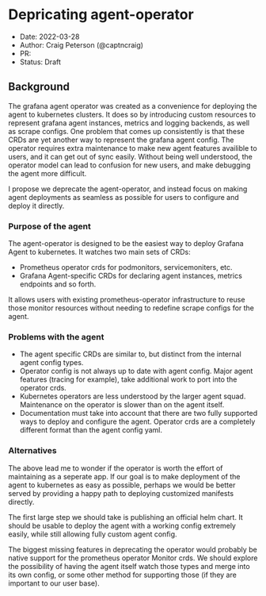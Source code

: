 # Depricating agent-operator

* Date: 2022-03-28
* Author: Craig Peterson (@captncraig)
* PR:
* Status: Draft

## Background

The grafana agent operator was created as a convenience for deploying the agent to kubernetes clusters. 
It does so by introducing custom resources to represent grafana agent instances, metrics and logging backends, as well as
scrape configs. One problem that comes up consistently is that these CRDs are yet another way to represent the grafana agent config. The operator
requires extra maintenance to make new agent features availible to users, and it can get out of sync easily. Without being well understood,
the operator model can lead to confusion for new users, and make debugging the agent more difficult.

I propose we deprecate the agent-operator, and instead focus on making agent deployments as seamless as possible for users to configure and deploy it directly.

### Purpose of the agent

The agent-operator is designed to be the easiest way to deploy Grafana Agent to kubernetes. It watches two main sets of CRDs:

- Prometheus operator crds for podmonitors, servicemoniters, etc.
- Grafana Agent-specific CRDs for declaring agent instances, metrics endpoints and so forth.

It allows users with existing prometheus-operator infrastructure to reuse those monitor resources without needing to redefine scrape configs for the agent.

### Problems with the agent

- The agent specific CRDs are similar to, but distinct from the internal agent config types.
- Operator config is not always up to date with agent config. Major agent features (tracing for example), take additional work to port into the operator crds.
- Kubernetes operators are less understood by the larger agent squad. Maintenance on the operator is slower than on the agent itself.
- Documentation must take into account that there are two fully supported ways to deploy and configure the agent. Operator crds are a completely different format than the agent config yaml.

### Alternatives

The above lead me to wonder if the operator is worth the effort of maintaining as a seperate app. If our goal is to make deployment of the agent to kubernetes as easy as possible, perhaps we would be better served by providing a happy path to deploying customized manifests directly. 

The first large step we should take is publishing an official helm chart. It should be usable to deploy the agent with a working config extremely easily, while still allowing fully custom agent config.

The biggest missing features in deprecating the operator would probably be native support for the prometheus operator Monitor crds. We should explore the possibility of having the agent itself watch those types and merge into its own config, or some other method for supporting those (if they are important to our user base).